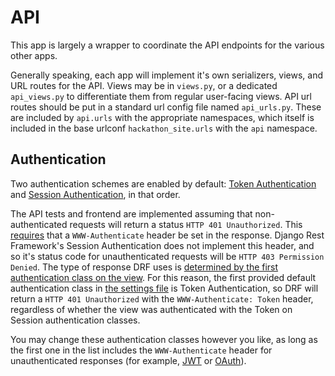 # API
This app is largely a wrapper to coordinate the API endpoints for the various other apps.

Generally speaking, each app will implement it's own serializers, views, and URL routes for the API. Views may be in `views.py`, or a dedicated `api_views.py` to differentiate them from regular user-facing views. API url routes should be put in a standard url config file named `api_urls.py`. These are included by `api.urls` with the appropriate namespaces, which itself is included in the base urlconf `hackathon_site.urls` with the `api` namespace.

## Authentication
Two authentication schemes are enabled by default: [Token Authentication](https://www.django-rest-framework.org/api-guide/authentication/#tokenauthentication) and [Session Authentication](https://www.django-rest-framework.org/api-guide/authentication/#sessionauthentication), in that order.

The API tests and frontend are implemented assuming that non-authenticated requests will return a status `HTTP 401 Unauthorized`. This [requires](https://tools.ietf.org/html/rfc7235#section-3.1) that a `WWW-Authenticate` header be set in the response. Django Rest Framework's Session Authentication does not implement this header, and so it's status code for unauthenticated requests will be `HTTP 403 Permission Denied`. The type of response DRF uses is [determined by the first authentication class on the view](https://www.django-rest-framework.org/api-guide/authentication/#unauthorized-and-forbidden-responses). For this reason, the first provided default authentication class in [the settings file](/hackathon_site/settings/__init__.py) is Token Authentication, so DRF will return a `HTTP 401 Unauthorized` with the `WWW-Authenticate: Token` header, regardless of whether the view was authenticated with the Token on Session authentication classes.

You may change these authentication classes however you like, as long as the first one in the list includes the `WWW-Authenticate` header for unauthenticated responses (for example, [JWT](https://github.com/SimpleJWT/django-rest-framework-simplejwt) or [OAuth](https://github.com/jazzband/django-oauth-toolkit)).